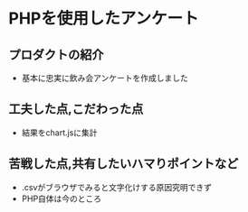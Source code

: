 # PHPを使用したアンケート
## プロダクトの紹介
- 基本に忠実に飲み会アンケートを作成しました
## 工夫した点,こだわった点
- 結果をchart.jsに集計
## 苦戦した点,共有したいハマりポイントなど
- .csvがブラウザでみると文字化けする原因究明できず
- PHP自体は今のところ